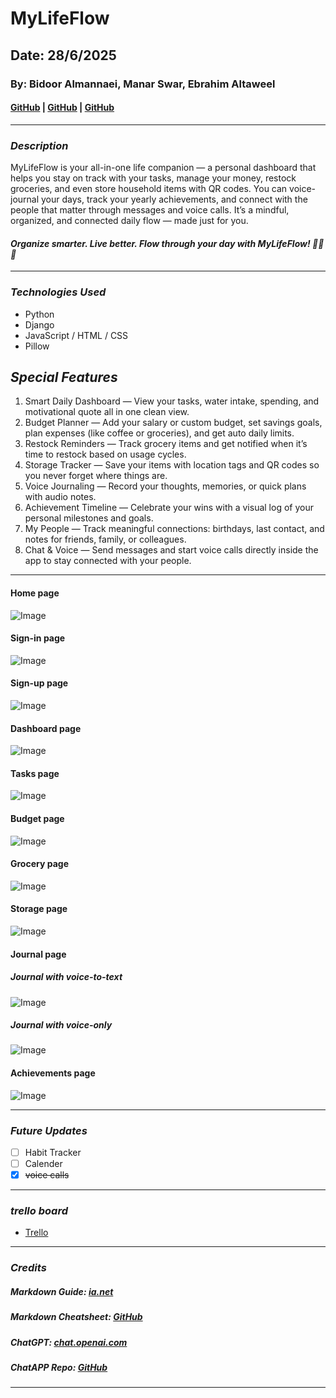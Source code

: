 # MyLifeFlow

## Date: 28/6/2025

### By: Bidoor Almannaei, Manar Swar, Ebrahim Altaweel

#### [GitHub](https://github.com/Bodoorr) | [GitHub](https://github.com/ManarSwar97) | [GitHub](https://github.com/eb-altaweel)

---

### **_Description_**


MyLifeFlow is your all-in-one life companion — a personal dashboard that helps you stay on track with your tasks, manage your money, restock groceries, and even store household items with QR codes. You can voice-journal your days, track your yearly achievements, and connect with the people that matter through messages and voice calls. It’s a mindful, organized, and connected daily flow — made just for you.

#### **_Organize smarter. Live better. Flow through your day with MyLifeFlow! 💫🧠📲_**

---

### **_Technologies Used_**

- Python
- Django
- JavaScript / HTML / CSS
- Pillow

## **_Special Features_**

1. Smart Daily Dashboard — View your tasks, water intake, spending, and motivational quote all in one clean view.
2. Budget Planner — Add your salary or custom budget, set savings goals, plan expenses (like coffee or groceries), and get auto daily limits.
3. Restock Reminders — Track grocery items and get notified when it’s time to restock based on usage cycles.
4. Storage Tracker — Save your items with location tags and QR codes so you never forget where things are.
5. Voice Journaling — Record your thoughts, memories, or quick plans with audio notes.
6. Achievement Timeline — Celebrate your wins with a visual log of your personal milestones and goals.
7. My People — Track meaningful connections: birthdays, last contact, and notes for friends, family, or colleagues.
8. Chat & Voice — Send messages and start voice calls directly inside the app to stay connected with your people.




---

#### Home page 

![Image](https://i.imgur.com/r0YqLAN.jpeg)

#### Sign-in page 

![Image](https://i.imgur.com/0Y9lnaR.png)

#### Sign-up page 

![Image](https://i.imgur.com/ClbAiJS.png)

#### Dashboard page 

![Image](https://i.imgur.com/72UlHRo.png)

#### Tasks page 

![Image](https://i.imgur.com/ctSfIrB.png)

#### Budget page 

![Image](https://i.imgur.com/E8Byo07.png)

#### Grocery page 
![Image](https://i.imgur.com/ET0IPw8.pngr)

#### Storage page 
![Image](https://i.imgur.com/Nb27vGe.png)

#### Journal page 
##### Journal with voice-to-text
![Image](https://i.imgur.com/jos4mNu.png)
##### Journal with voice-only
![Image](https://i.imgur.com/3M1Snfu.png)

#### Achievements page 
![Image](https://i.imgur.com/hNtnDvp.png)


---

### **_Future Updates_**

- [ ] Habit Tracker
- [ ] Calender
- [x] ~~voice calls~~

---

### **_trello board_**

- [Trello](https://trello.com/b/zIS551ll)


---

### **_Credits_**

##### Markdown Guide: [ia.net](https://ia.net/writer/support/general/markdown-guide)

##### Markdown Cheatsheet: [GitHub](https://guides.github.com/pdfs/markdown-cheatsheet-online.pdf)

##### ChatGPT: [chat.openai.com](https://chat.openai.com)

##### ChatAPP Repo: [GitHub](https://github.com/neszen/chat_app)

---
